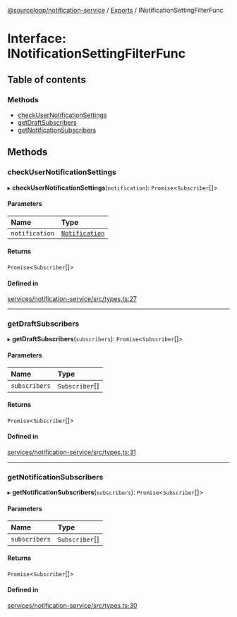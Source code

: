 [@sourceloop/notification-service](../README.md) / [Exports](../modules.md) / INotificationSettingFilterFunc

# Interface: INotificationSettingFilterFunc

## Table of contents

### Methods

- [checkUserNotificationSettings](INotificationSettingFilterFunc.md#checkusernotificationsettings)
- [getDraftSubscribers](INotificationSettingFilterFunc.md#getdraftsubscribers)
- [getNotificationSubscribers](INotificationSettingFilterFunc.md#getnotificationsubscribers)

## Methods

### checkUserNotificationSettings

▸ **checkUserNotificationSettings**(`notification`): `Promise`<`Subscriber`[]\>

#### Parameters

| Name | Type |
| :------ | :------ |
| `notification` | [`Notification`](../classes/Notification.md) |

#### Returns

`Promise`<`Subscriber`[]\>

#### Defined in

[services/notification-service/src/types.ts:27](https://github.com/sourcefuse/loopback4-microservice-catalog/blob/93a7f917/services/notification-service/src/types.ts#L27)

___

### getDraftSubscribers

▸ **getDraftSubscribers**(`subscribers`): `Promise`<`Subscriber`[]\>

#### Parameters

| Name | Type |
| :------ | :------ |
| `subscribers` | `Subscriber`[] |

#### Returns

`Promise`<`Subscriber`[]\>

#### Defined in

[services/notification-service/src/types.ts:31](https://github.com/sourcefuse/loopback4-microservice-catalog/blob/93a7f917/services/notification-service/src/types.ts#L31)

___

### getNotificationSubscribers

▸ **getNotificationSubscribers**(`subscribers`): `Promise`<`Subscriber`[]\>

#### Parameters

| Name | Type |
| :------ | :------ |
| `subscribers` | `Subscriber`[] |

#### Returns

`Promise`<`Subscriber`[]\>

#### Defined in

[services/notification-service/src/types.ts:30](https://github.com/sourcefuse/loopback4-microservice-catalog/blob/93a7f917/services/notification-service/src/types.ts#L30)
